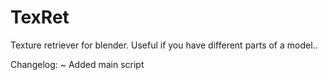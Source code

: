 # TexRet
Texture retriever for blender.
Useful if you have different parts of a model..

Changelog:
~ Added main script
